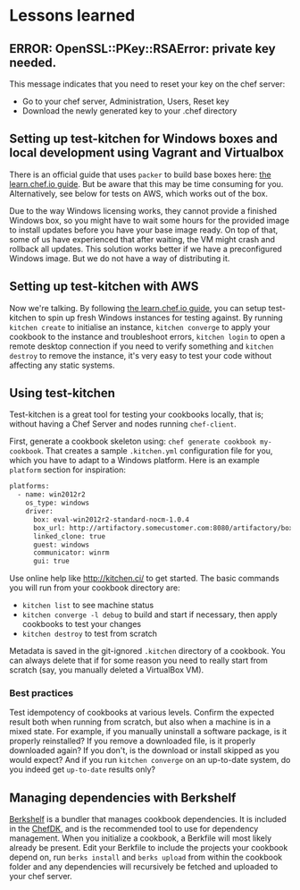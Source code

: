 # Lessons learned

## ERROR: OpenSSL::PKey::RSAError: private key needed.
This message indicates that you need to reset your key on the chef server:
* Go to your chef server, Administration, Users, Reset key
* Download the newly generated key to your .chef directory

## Setting up test-kitchen for Windows boxes and local development using Vagrant and Virtualbox
There is an official guide that uses `packer` to build base boxes here: [the learn.chef.io guide](https://learn.chef.io/local-development/windows/get-set-up/get-set-up-vagrant/).
But be aware that this may be time consuming for you.
Alternatively, see below for tests on AWS, which works out of the box.

Due to the way Windows licensing works, they cannot provide a finished Windows box, so
you might have to wait some hours for the provided image to install updates before you
have your base image ready. On top of that, some of us have experienced that after
waiting, the VM might crash and rollback all updates.
This solution works better if we have a preconfigured Windows image. But we do not have a
way of distributing it.

## Setting up test-kitchen with AWS
Now we're talking. By following [the learn.chef.io guide](https://learn.chef.io/local-development/windows/get-set-up/get-set-up-ec2/), you can setup test-kitchen to spin up fresh Windows instances for testing against.
By running `kitchen create` to initialise an instance, `kitchen converge` to apply your cookbook to the instance and troubleshoot errors, `kitchen login` to open a remote desktop connection if you need to verify something and `kitchen destroy` to remove the instance, it's very easy to test your code without affecting any static systems.

## Using test-kitchen
Test-kitchen is a great tool for testing your cookbooks locally, that is; without having
a Chef Server and nodes running `chef-client`.

First, generate a cookbook skeleton using: `chef generate cookbook my-cookbook`. That
creates a sample `.kitchen.yml` configuration file for you, which you have to adapt to a
Windows platform. Here is an example `platform` section for inspiration:

```sh
platforms:
  - name: win2012r2
    os_type: windows
    driver:
      box: eval-win2012r2-standard-nocm-1.0.4
      box_url: http://artifactory.somecustomer.com:8080/artifactory/boxes/eval-win2012r2-standard-nocm-1.0.4.box
      linked_clone: true
      guest: windows
      communicator: winrm
      gui: true
```

Use online help like http://kitchen.ci/ to get started. The basic commands you will run
from your cookbook directory are:

* `kitchen list` to see machine status
* `kitchen converge -l debug` to build and start if necessary, then apply cookbooks to test your changes
* `kitchen destroy` to test from scratch

Metadata is saved in the git-ignored `.kitchen` directory of a cookbook. You can always
delete that if for some reason you need to really start from scratch (say, you manually
deleted a VirtualBox VM).

### Best practices

Test idempotency of cookbooks at various levels. Confirm the expected result both when
running from scratch, but also when a machine is in a mixed state. For example, if you
manually uninstall a software package, is it properly reinstalled? If you remove a
downloaded file, is it properly downloaded again? If you don't, is the download or
install skipped as you would expect? And if you run `kitchen converge` on an up-to-date
system, do you indeed get `up-to-date` results only?

## Managing dependencies with Berkshelf
[Berkshelf](http://berkshelf.com/) is a bundler that manages cookbook dependencies. It is included in the [ChefDK](https://downloads.chef.io/chef-dk/), and is the recommended tool to use for dependency management.
When you initialize a cookbook, a Berkfile will most likely already be present.
Edit your Berkfile to include the projects your cookbook depend on, run `berks install` and `berks upload` from within the cookbook folder and any dependencies will recursively be fetched and uploaded to your chef server.
